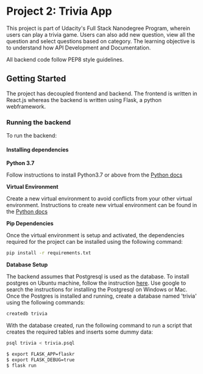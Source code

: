 # Project 2: Trivia App

This project is part of Udacity's Full Stack Nanodegree Program, wherein users can play a trivia game. Users can also
add new question, view all the question and select questions based on category. The learning objective is to understand
how API Development and Documentation.

All backend code follow PEP8 style guidelines.

## Getting Started

The project has decoupled frontend and backend. The frontend is written in React.js whereas the backend is written using Flask, a python webframework.

### Running the backend

To run the backend:

#### Installing dependencies

**Python 3.7**

Follow instructions to install Python3.7 or above from the [Python docs](https://docs.python.org/3/using/unix.html#getting-and-installing-the-latest-version-of-python)

**Virtual Environment**

Create a new virtual environment to avoid conflicts from your other virtual environment. Instructions to create new virtual environment can be found in
the [Python docs](https://packaging.python.org/guides/installing-using-pip-and-virtual-environments/)

**Pip Dependencies**

Once the virtual environment is setup and activated, the dependencies required for the project can be installed using the following command:
```bash
pip install -r requirements.txt
```

**Database Setup**

The backend assumes that Postgresql is used as the database. To install postgres on Ubuntu machine, follow the instruction [here](https://www.postgresql.org/download/linux/ubuntu/). Use google to search the instructions for installing the Postgresql on Windows or Mac. Once the Postgres is installed and running, create a database named 'trivia' using the following commands:

```bash
createdb trivia
```

With the database created, run the following command to run a script that creates the required tables and inserts some dummy data:

```bash
psql trivia < trivia.psql
```




```bash
$ export FLASK_APP=flaskr
$ export FLASK_DEBUG=true
$ flask run
``` 